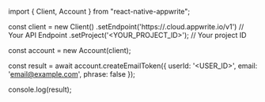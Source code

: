 import { Client, Account } from "react-native-appwrite";

const client = new Client()
    .setEndpoint('https://<REGION>.cloud.appwrite.io/v1') // Your API Endpoint
    .setProject('<YOUR_PROJECT_ID>'); // Your project ID

const account = new Account(client);

const result = await account.createEmailToken({
    userId: '<USER_ID>',
    email: 'email@example.com',
    phrase: false
});

console.log(result);
